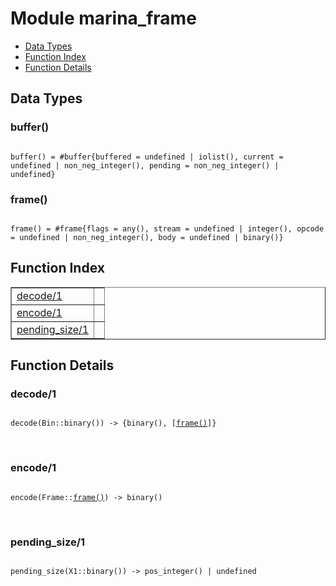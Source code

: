 

# Module marina_frame #
* [Data Types](#types)
* [Function Index](#index)
* [Function Details](#functions)



<a name="types"></a>

## Data Types ##




### <a name="type-buffer">buffer()</a> ###



<pre><code>
buffer() = #buffer{buffered = undefined | iolist(), current = undefined | non_neg_integer(), pending = non_neg_integer() | undefined}
</code></pre>





### <a name="type-frame">frame()</a> ###



<pre><code>
frame() = #frame{flags = any(), stream = undefined | integer(), opcode = undefined | non_neg_integer(), body = undefined | binary()}
</code></pre>


<a name="index"></a>

## Function Index ##


<table width="100%" border="1" cellspacing="0" cellpadding="2" summary="function index"><tr><td valign="top"><a href="#decode-1">decode/1</a></td><td></td></tr><tr><td valign="top"><a href="#encode-1">encode/1</a></td><td></td></tr><tr><td valign="top"><a href="#pending_size-1">pending_size/1</a></td><td></td></tr></table>


<a name="functions"></a>

## Function Details ##

<a name="decode-1"></a>

### decode/1 ###


<pre><code>
decode(Bin::binary()) -&gt; {binary(), [<a href="#type-frame">frame()</a>]}
</code></pre>
<br />


<a name="encode-1"></a>

### encode/1 ###


<pre><code>
encode(Frame::<a href="#type-frame">frame()</a>) -&gt; binary()
</code></pre>
<br />


<a name="pending_size-1"></a>

### pending_size/1 ###


<pre><code>
pending_size(X1::binary()) -&gt; pos_integer() | undefined
</code></pre>
<br />


